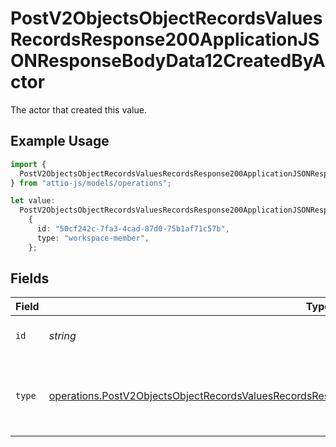 # PostV2ObjectsObjectRecordsValuesRecordsResponse200ApplicationJSONResponseBodyData12CreatedByActor

The actor that created this value.

## Example Usage

```typescript
import {
  PostV2ObjectsObjectRecordsValuesRecordsResponse200ApplicationJSONResponseBodyData12CreatedByActor,
} from "attio-js/models/operations";

let value:
  PostV2ObjectsObjectRecordsValuesRecordsResponse200ApplicationJSONResponseBodyData12CreatedByActor =
    {
      id: "50cf242c-7fa3-4cad-87d0-75b1af71c57b",
      type: "workspace-member",
    };
```

## Fields

| Field                                                                                                                                                                                                                    | Type                                                                                                                                                                                                                     | Required                                                                                                                                                                                                                 | Description                                                                                                                                                                                                              |
| ------------------------------------------------------------------------------------------------------------------------------------------------------------------------------------------------------------------------ | ------------------------------------------------------------------------------------------------------------------------------------------------------------------------------------------------------------------------ | ------------------------------------------------------------------------------------------------------------------------------------------------------------------------------------------------------------------------ | ------------------------------------------------------------------------------------------------------------------------------------------------------------------------------------------------------------------------ |
| `id`                                                                                                                                                                                                                     | *string*                                                                                                                                                                                                                 | :heavy_minus_sign:                                                                                                                                                                                                       | An ID to identify the actor.                                                                                                                                                                                             |
| `type`                                                                                                                                                                                                                   | [operations.PostV2ObjectsObjectRecordsValuesRecordsResponse200ApplicationJSONResponseBodyData12Type](../../models/operations/postv2objectsobjectrecordsvaluesrecordsresponse200applicationjsonresponsebodydata12type.md) | :heavy_minus_sign:                                                                                                                                                                                                       | The type of actor. [Read more information on actor types here](/docs/actors).                                                                                                                                            |